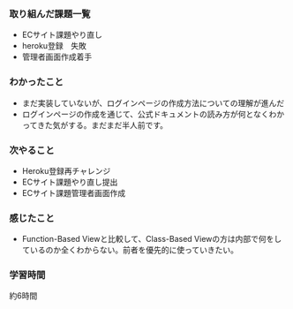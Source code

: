 ### 取り組んだ課題一覧
* ECサイト課題やり直し
* heroku登録　失敗
* 管理者画面作成着手

### わかったこと
* まだ実装していないが、ログインページの作成方法についての理解が進んだ
* ログインページの作成を通じて、公式ドキュメントの読み方が何となくわかってきた気がする。まだまだ半人前です。

### 次やること
* Heroku登録再チャレンジ
*  ECサイト課題やり直し提出
*  ECサイト課題管理者画面作成

### 感じたこと
* Function-Based Viewと比較して、Class-Based Viewの方は内部で何をしているのか全くわからない。前者を優先的に使っていきたい。

### 学習時間
約6時間

